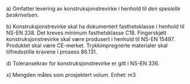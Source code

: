 a) Omfatter levering av konstruksjonstrevirke i henhold til *den spesielle beskrivelsen*.

b) Konstruksjonstrevirke skal ha dokumentert fasthetsklasse i henhold til NS-EN 338. Det kreves minimum fasthetsklasse C18. Fingerskjøtt konstruksjonstrevirke skal være produsert i henhold til NS-EN 15497. Produktet skal være CE-merket.
Trykkimpregnerte materialer skal tilfredsstille kravene i prosess 86.131.

d) Toleransekrav for konstruksjonstrevirke er gitt i NS-EN 336.

x) Mengden måles som prosjektert volum. Enhet: m3

